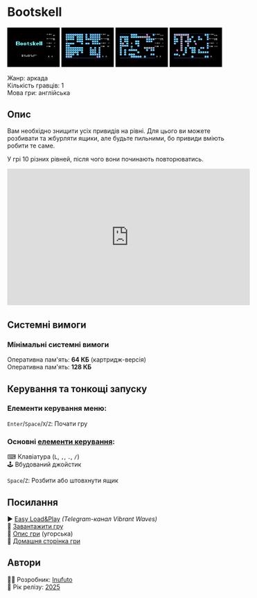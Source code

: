 # Bootskell

<img src="screenshots/scrn_bootskell_01.png" width="24%"> 
<img src="screenshots/scrn_bootskell_02.png" width="24%"> 
<img src="screenshots/scrn_bootskell_03.png" width="24%"> 
<img src="screenshots/scrn_bootskell_04.png" width="24%">

Жанр: аркада  
Кількість гравців: 1  
Мова гри: англійська  


## Опис

Вам необхідно знищити усіх привидів на рівні. Для цього ви можете розбивати та жбурляти ящики, але будьте пильними, бо привиди вміють робити те саме.  

У грі 10 різних рівней, після чого вони починають повторюватись.

<iframe width="560" height="315" src="https://www.youtube.com/embed/swe_2sHXNDA" title="YouTube video player" frameborder="0" allowfullscreen></iframe>

## Системні вимоги
### Мінімальні системні вимоги
Оперативна пам'ять: **64 КБ** (картридж-версія)  
Оперативна пам'ять: **128 КБ**  

## Керування та тонкощі запуску
### Елементи керування меню:

`Enter`/`Space`/`X`/`Z`: Почати гру  

### Основні [елементи керування](../controllers.md):
⌨ Клавіатура (`L`, `,`, `.`, `/`)  
🕹 Вбудований джойстик  

`Space`/`Z`: Розбити або штовхнути ящик

## Посилання

▶ [Easy Load&Play](https://t.me/EP128k_Load_n_Play/793) *(Telegram-канал Vibrant Waves)*  
💾 [Завантажити гру](http://www.ep128.hu/Ep_Games/Prg/Bootskell.rar)  
📃 [Опис гри](http://www.ep128.hu/Games/Bootskell.htm) (угорська)  
🏡 [Домашня сторінка гри](http://inufuto.web.fc2.com/8bit/bootskell/#ep64)

## Автори
👨‍💻 Розробник: [Inufuto](../../community/inufuto.md)  
📅 Рік релізу: [2025](../release_years/2025.md)  